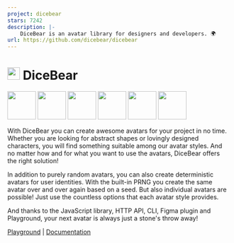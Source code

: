 ```yaml
---
project: dicebear
stars: 7242
description: |-
    DiceBear is an avatar library for designers and developers. 🌍
url: https://github.com/dicebear/dicebear
---
```


<h1><img src="https://www.dicebear.com/logo-readme.svg" width="28" /> DiceBear</h1>

<p>
  <img src="https://api.dicebear.com/6.x/adventurer/svg?seed=Mimi&backgroundColor=0077b6&radius=10" width="64" />
  <img src="https://api.dicebear.com/6.x/open-peeps/svg?seed=Kitty&backgroundColor=0096c7&radius=10" width="64" />
  <img src="https://api.dicebear.com/6.x/pixel-art/svg?seed=Lilly&backgroundColor=00b4d8&radius=10" width="64" />
  <img src="https://api.dicebear.com/6.x/lorelei/svg?seed=Tigger&backgroundColor=48cae4&radius=10" width="64" />
  <img src="https://api.dicebear.com/6.x/bottts/svg?seed=Zoe&backgroundColor=90e0ef&radius=10" width="64" />
  <img src="https://api.dicebear.com/6.x/initials/svg?seed=..&backgroundColor=ade8f4&radius=10" width="64" />
</p>

With DiceBear you can create awesome avatars for your project in no time.
Whether you are looking for abstract shapes or lovingly designed characters, you
will find something suitable among our avatar styles. And no matter how and for
what you want to use the avatars, DiceBear offers the right solution!

In addition to purely random avatars, you can also create deterministic avatars
for user identities. With the built-in PRNG you create the same avatar over and
over again based on a seed. But also individual avatars are possible! Just use
the countless options that each avatar style provides.

And thanks to the JavaScript library, HTTP API, CLI, Figma plugin and
Playground, your next avatar is always just a stone's throw away!

[Playground](https://www.dicebear.com/playground) |
[Documentation](https://www.dicebear.com/introduction)

